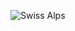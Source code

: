 ![Swiss Alps](https://s3.amazonaws.com/bucketeer-4de657b8-6d51-4a8d-9fee-1b876d2bfe98/magazine/wp-content/uploads/2019/07/10083602/iStock-499263804.jpg)
